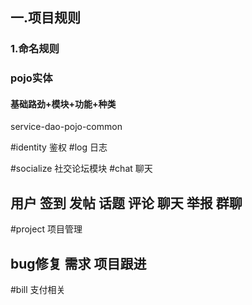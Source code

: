 ## 一.项目规则
### 1.命名规则
### pojo实体
#### 基础路劲+模块+功能+种类

service-dao-pojo-common

#identity 鉴权
#log 日志

#socialize  社交论坛模块
#chat 聊天
## 用户 签到 发帖 话题 评论 聊天 举报  群聊 

#project 项目管理
## bug修复 需求 项目跟进

#bill 支付相关



